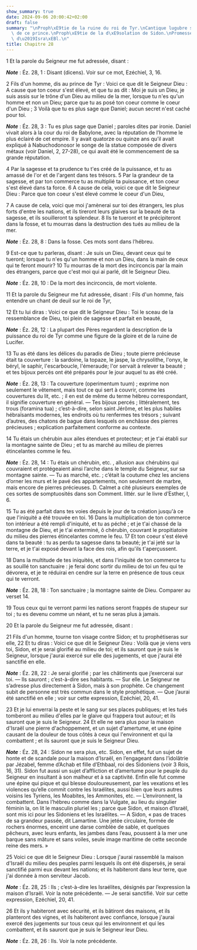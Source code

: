 ```yaml
---
show_summary: true
date: 2024-09-06 20:00:42+02:00
draft: false
summary: "\nProph\xE9tie de la ruine du roi de Tyr.\nCantique lugubre sur la ruine\
  \ de ce prince.\nProph\xE9tie de la d\xE9solation de Sidon.\nPromesse du r\xE9tablissement\
  \ d\u2019Isra\xEBl.\n"
title: Chapitre 28
---
```





1 Et la parole du Seigneur me fut adressée, disant :

***Note*** :  Éz. 28, 1 : Disant (dicens). Voir sur ce mot, Ezéchiel, 3, 16.


2 Fils d'un homme, dis au prince de Tyr : Voici ce que dit le Seigneur Dieu : A cause que ton coeur s'est élevé, et que tu as dit : Moi je suis un Dieu, je suis assis sur le trône d'un Dieu au milieu de la mer, lorsque tu n'es qu'un homme et non un Dieu; parce que tu as posé ton coeur comme le coeur d'un Dieu ; 3 Voilà que tu es plus sage que Daniel; aucun secret n'est caché pour toi.

***Note*** :  Éz. 28, 3 : Tu es plus sage que Daniel ; paroles dites par ironie. Daniel vivait alors à la cour du roi de Babylone, avec la réputation de l’homme le plus éclairé de cet empire. Il y avait quatorze ou quinze ans qu’il avait expliqué à Nabuchodonosor le songe de la statue composée de divers métaux (voir Daniel, 2, 27-28), ce qui avait été le commencement de sa grande réputation.

4 Par la sagesse et ta prudence tu t'es créé de la puissance, et tu as amassé de l'or et de l'argent dans tes trésors. 5 Par la grandeur de ta sagesse, et par ton commerce tu as multiplié ta puissance, et ton coeur s'est élevé dans ta force. 6 A cause de cela, voici ce que dit le Seigneur Dieu : Parce que ton coeur s'est élevé comme le coeur d'un Dieu,


7 A cause de cela, voici que moi j'amènerai sur toi des étrangers, les plus forts d'entre les nations, et ils tireront leurs glaives sur la beauté de ta sagesse, et ils souilleront ta splendeur. 8 Ils te tueront et te précipiteront dans la fosse, et tu mourras dans la destruction des tués au milieu de la mer.

***Note*** :  Éz. 28, 8 : Dans la fosse. Ces mots sont dans l’hébreu.

9 Est-ce que tu parleras, disant : Je suis un Dieu, devant ceux qui te tueront; lorsque tu n'es qu'un homme et non un Dieu, dans la main de ceux qui te feront mourir? 10 Tu mourras de la mort des incirconcis par la main des étrangers, parce que c'est moi qui ai parlé, dit le Seigneur Dieu.

***Note*** :  Éz. 28, 10 : De la mort des incirconcis, de mort violente.


11 Et la parole du Seigneur me fut adressée, disant : Fils d'un homme, fais entendre un chant de deuil sur le roi de Tyr,


12 Et tu lui diras : Voici ce que dit le Seigneur Dieu : Toi le sceau de la ressemblance de Dieu, toi plein de sagesse et parfait en beauté,

***Note*** :  Éz. 28, 12 : La plupart des Pères regardent la description de la puissance du roi de Tyr comme une figure de la gloire et de la ruine de Lucifer.

13 Tu as été dans les délices du paradis de Dieu ; toute pierre précieuse était ta couverture : la sardoine, la topaze, le jaspe, la chrysolithe, l'onyx, le béryl, le saphir, l'escarboucle, l'émeraude; l'or servait à relever ta beauté ; et tes bijoux percés ont été préparés pour le jour auquel tu as été créé.

***Note*** :  Éz. 28, 13 : Ta couverture (operimentum tuum) ; exprime non seulement le vêtement, mais tout ce qui sert à couvrir, comme les couvertures du lit, etc. ; il en est de même du terme hébreu correspondant, il signifie couverture en général. ― Tes bijoux percés ; littéralement, tes trous (foramina tua) ; c’est-à-dire, selon saint Jérôme, et les plus habiles hébraïsants modernes, les endroits où tu renfermes tes trésors ; suivant d’autres, des chatons de bague dans lesquels on enchâsse des pierres précieuses ; explication parfaitement conforme au contexte.

14 Tu étais un chérubin aux ailes étendues et protecteur; et je t'ai établi sur la montagne sainte de Dieu ; et tu as marché au milieu de pierres étincelantes comme le feu.

***Note*** :  Éz. 28, 14 : Tu étais un chérubin, etc. , allusion aux chérubins qui couvraient et protégeaient ainsi l’arche dans le temple du Seigneur, sur sa montagne sainte. ― Tu as marché, etc. ; c’était la coutume chez les anciens d’orner les murs et le pavé des appartements, non seulement de marbre, mais encore de pierres précieuses. D. Calmet a cité plusieurs exemples de ces sortes de somptuosités dans son Comment. littér. sur le livre d’Esther, I, 6.


15 Tu as été parfait dans tes voies depuis le jour de ta création jusqu'à ce que l'iniquité a été trouvée en toi. 16 Dans la multiplication de ton commerce ton intérieur a été rempli d'iniquité, et tu as péché ; et je t'ai chassé de la montagne de Dieu, et je t'ai exterminé, ô chérubin, couvrant le propitiatoire du milieu des pierres étincelantes comme le feu. 17 Et ton coeur s'est élevé dans ta beauté : tu as perdu ta sagesse dans ta beauté; je t'ai jeté sur la terre, et je t'ai exposé devant la face des rois, afin qu'ils t'aperçussent.


18 Dans la multitude de tes iniquités, et dans l'iniquité de ton commerce tu as souillé ton sanctuaire : je ferai donc sortir du milieu de toi un feu qui te dévorera, et je te réduirai en cendre sur la terre en présence de tous ceux qui te verront.

***Note*** :  Éz. 28, 18 : Ton sanctuaire ; la montagne sainte de Dieu. Comparer au verset 14.

19 Tous ceux qui te verront parmi les nations seront frappés de stupeur sur toi ; tu es devenu comme un néant, et tu ne seras plus à jamais.


20 Et la parole du Seigneur me fut adressée, disant :


21 Fils d'un homme, tourne ton visage contre Sidon; et tu prophétiseras sur elle, 22 Et tu diras : Voici ce que dit le Seigneur Dieu : Voilà que je viens vers toi, Sidon, et je serai glorifié au milieu de toi; et ils sauront que je suis le Seigneur, lorsque j'aurai exercé sur elle des jugements, et que j'aurai été sanctifié en elle.

***Note*** :  Éz. 28, 22 : Je serai glorifié ; par les châtiments que j’exercerai sur toi. ― Ils sauront ; c’est-à-dire ses habitants. ― Sur elle. Le Seigneur ne s’adresse plus directement à Sidon, mais à son prophète. Ce changement subit de personne est très commun dans le style prophétique. ― Que j’aurai été sanctifié en elle ; voir sur cette expression, Ezéchiel, 20, 41.


23 Et je lui enverrai la peste et le sang sur ses places publiques; et les tués tomberont au milieu d'elles par le glaive qui frappera tout autour; et ils sauront que je suis le Seigneur. 24 Et elle ne sera plus pour la maison d'Israël une pierre d'achoppement, et un sujet d'amertume, et une épine causant de la douleur de tous côtés à ceux qui l'environnent et qui la combattent ; et ils sauront que je suis le Seigneur Dieu.

***Note*** :  Éz. 28, 24 : Sidon ne sera plus, etc. Sidon, en effet, fut un sujet de honte et de scandale pour la maison d’Israël, en l’engageant dans l’idolâtrie par Jézabel, femme d’Achab et fille d’Ethbaal, roi des Sidoniens (voir 3 Rois, 16, 31). Sidon fut aussi un sujet d’affliction et d’amertume pour le peuple du Seigneur en insultant à son malheur et à sa captivité. Enfin elle fut comme une épine qui pique et qui blesse douloureusement, par les vexations et les violences qu’elle commit contre les Israélites, aussi bien que leurs autres voisins les Tyriens, les Moabites, les Ammonites, etc. ― L’environnent, la combattent. Dans l’hébreu comme dans la Vulgate, au lieu du singulier féminin la, on lit le masculin pluriel les ; parce que Sidon, et maison d’Israël, sont mis ici pour les Sidoniens et les Israélites. ― A Sidon, « pas de traces de sa grandeur passée, dit Lamartine. Une jetée circulaire, formée de rochers énormes, enceint une darse comblée de sable, et quelques pêcheurs, avec leurs enfants, les jambes
dans l’eau, poussent à la mer une barque sans mâture et sans voiles, seule image maritime de cette seconde reine des mers. »


25 Voici ce que dit le Seigneur Dieu : Lorsque j'aurai rassemblé la maison d'Israël du milieu des peuples parmi lesquels ils ont été dispersés, je serai sanctifié parmi eux devant les nations; et ils habiteront dans leur terre, que j'ai donnée à mon serviteur Jacob.

***Note*** :  Éz. 28, 25 : Ils ; c’est-à-dire les Israélites, désignés par l’expression la maison d’Israël. Voir la note précédente. ― Je serai sanctifié. Voir sur cette expression, Ezéchiel, 20, 41.

26 Et ils y habiteront avec sécurité, et ils bâtiront des maisons, et ils planteront des vignes, et ils habiteront avec confiance, lorsque j'aurai exercé des jugements sur tous ceux qui les environnent et qui les combattent, et ils sauront que je suis le Seigneur leur Dieu.

***Note*** :  Éz. 28, 26 : Ils. Voir la note précédente.

